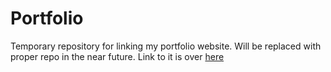 # Portfolio
Temporary repository for linking my portfolio website. Will be replaced with proper repo in the near future.
Link to it is over [here](https://samuelyusuf-280b5.web.app)
